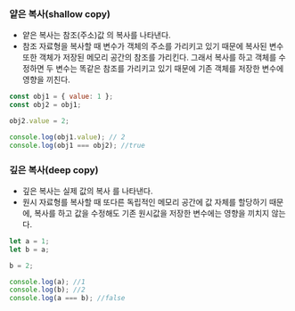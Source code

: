 ### 얕은 복사(shallow copy)

- 얕은 복사는 참조(주소)값 의 복사를 나타낸다.
- 참조 자료형을 복사할 때 변수가 객체의 주소를 가리키고 있기 때문에 복사된 변수 또한 객체가 저장된 메모리 공간의 참조를 가리킨다. 그래서 복사를 하고 객체를 수정하면 두 변수는 똑같은 참조를 가리키고 있기 때문에 기존 객체를 저장한 변수에 영향을 끼친다.

```javascript
const obj1 = { value: 1 };
const obj2 = obj1;

obj2.value = 2;

console.log(obj1.value); // 2
console.log(obj1 === obj2); //true 
```

### 깊은 복사(deep copy)

- 깊은 복사는 실제 값의 복사 를 나타낸다.
- 원시 자료형를 복사할 때 또다른 독립적인 메모리 공간에 값 자체를 할당하기 때문에, 복사를 하고 값을 수정해도 기존 원시값을 저장한 변수에는 영향을 끼치지 않는다.

```javascript
let a = 1;
let b = a;

b = 2;

console.log(a); //1
console.log(b); //2
console.log(a === b); //false
```
